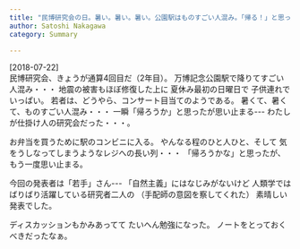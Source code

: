 ```yaml
---
title: "民博研究会の日。暑い。暑い。暑い。公園駅はものすごい人混み。「帰る！」と思ったが、なんとか思い留まる。"
author: Satoshi Nakagawa
category: Summary

---
```


[2018-07-22]  
 民博研究会、きょうが通算4回目だ（2年目）。
万博記念公園駅で降りてすごい人混み・・・
地震の被害もほぼ修復した上に
夏休み最初の日曜日で
子供連れでいっぱい。
若者は、どうやら、コンサート目当てのようである。
暑くて、暑くて、ものすごい人混み・・・
一瞬「帰ろうか」と思ったが思い止まる---
わたしが仕掛け人の研究会だった・・・。

 お弁当を買うために駅のコンビニに入る。
やんなる程のひと人ひと、そして
気をうしなってしまうようなレジへの長い列・・・
「帰ろうかな」と思ったが、
もう一度思い止まる。

<!--more-->

今回の発表者は「若手」さん---
「自然主義」にはなじみがないけど
人類学ではばりばり活躍している研究者二人の
（手配師の意図を察してくれた）
素晴しい発表でした。

 ディスカッションもかみあってて
たいへん勉強になった。
ノートをとっておくべきだったなぁ。

